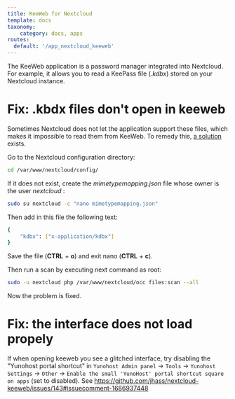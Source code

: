 ```yaml
---
title: KeeWeb for Nextcloud
template: docs
taxonomy:
    category: docs, apps
routes:
  default: '/app_nextcloud_keeweb'
---
```


The KeeWeb application is a password manager integrated into Nextcloud. For example, it allows you to read a KeePass file (*.kdbx*) stored on your Nextcloud instance.

# Fix: .kbdx files don't open in keeweb

Sometimes Nextcloud does not let the application support these files, which makes it impossible to read them from KeeWeb. To remedy this,
[a solution](https://github.com/jhass/nextcloud-keeweb/blob/master/README.md#mimetype-detection) exists.

Go to the Nextcloud configuration directory:

```bash
cd /var/www/nextcloud/config/
```

If it does not exist, create the *mimetypemapping.json* file whose owner is the user *nextcloud* :

```bash
sudo su nextcloud -c "nano mimetypemapping.json"
```

Then add in this file the following text:

```bash
{
    "kdbx": ["x-application/kdbx"]
}
```

Save the file (**CTRL** + **o**) and exit nano (**CTRL** + **c**).

Then run a scan by executing next command as root:

```bash
sudo -u nextcloud php /var/www/nextcloud/occ files:scan --all
```

Now the problem is fixed.

# Fix: the interface does not load propely

If when opening keeweb you see a glitched interface, try disabling the "Yunohost portal shortcut" in `Yunohost Admin panel` → `Tools` → `Yunohost Settings` → `Other` → `Enable the small 'YunoHost' portal shortcut square on apps` (set to disabled). See https://github.com/jhass/nextcloud-keeweb/issues/143#issuecomment-1686937448
